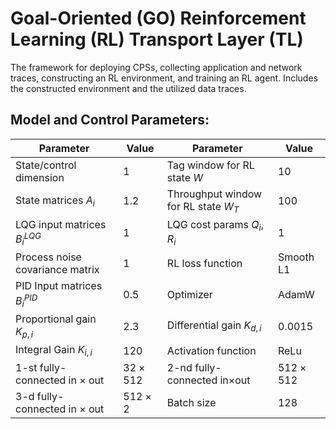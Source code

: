 # Goal-Oriented (GO) Reinforcement Learning (RL) Transport Layer (TL)
The framework for deploying CPSs, collecting application and network traces, constructing an RL environment, and training an RL agent. Includes the constructed environment and the utilized data traces.

##  Model and Control Parameters:

| Parameter                              | Value      | Parameter                               | Value      |
|-----------------------------------------|------------|-----------------------------------------|------------|
| State/control dimension                | $1$        | Tag window for RL state $W$             | $10$       |
| State matrices ${A}_i$                 | $1.2$      | Throughput window for RL state $W_T$    | $100$      |
| LQG input matrices ${B}^{LQG}_i$       | $1$        | LQG cost params ${Q}_i, {R}_i$          | $1$        |
| Process noise covariance matrix        | $1$        | RL loss function                        | Smooth L1  |
| PID Input matrices ${B}_i^{PID}$       | $0.5$      | Optimizer                               | AdamW      |
| Proportional gain $K_{p,i}$            | $2.3$      | Differential gain $K_{d, i}$            | $0.0015$   |
| Integral Gain $K_{i,i}$                | $120$      | Activation function                     | ReLu       |
| $1$-st fully-connected in $\times$ out   | $32\times512$ | $2$-nd fully-connected in$\times$out | $512\times512$ |
| $3$-d fully-connected in $\times$ out    | $512 \times 2$ | Batch size                          | $128$      |
